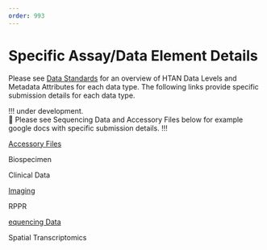 ```yaml
---
order: 993
---
```


# Specific Assay/Data Element Details

Please see [Data Standards](https://data.humantumoratlas.org/standards) for an overview of HTAN Data Levels and Metadata Attributes for each data type. The following links provide specific submission details for each data type.  

!!! under development.  
:construction: Please see Sequencing Data and Accessory Files below for example google docs with specific submission details.
!!!

[Accessory Files](https://docs.google.com/document/d/1pCzpf1s7Oh91V9tIwTovvrQfBWRnUJHqe1XBz3K8NfM/edit?usp=sharing)

Biospecimen

Clinical Data

[Imaging](https://docs.google.com/document/d/1iNicigsSytekEQLkmeNJd2NOJ9VTKzBDfYj3BmvGcro/edit#heading=h.b6j67xcu50c2)

RPPR

[equencing Data](https://docs.google.com/document/d/1IvK3LIFYqUcDb1YrBUFXvKZWmhdJl2m9Oa6LHDOPdcE/edit?usp=sharing)

Spatial Transcriptomics


